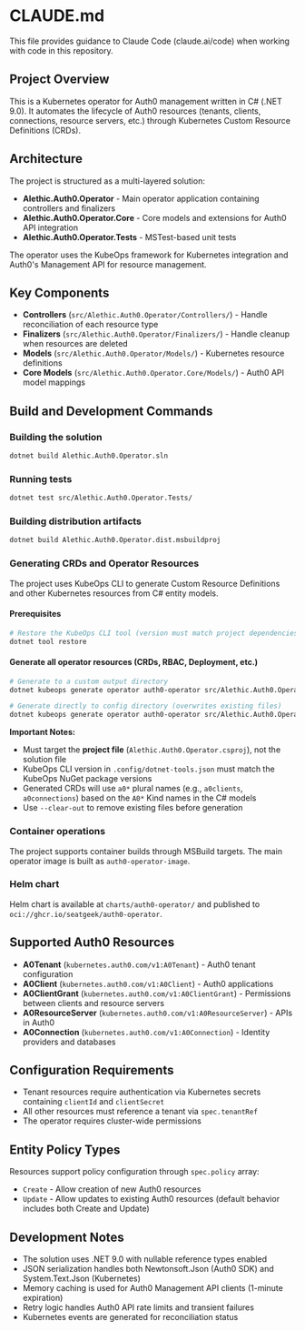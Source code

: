 # CLAUDE.md

This file provides guidance to Claude Code (claude.ai/code) when working with code in this repository.

## Project Overview

This is a Kubernetes operator for Auth0 management written in C# (.NET 9.0). It automates the lifecycle of Auth0 resources (tenants, clients, connections, resource servers, etc.) through Kubernetes Custom Resource Definitions (CRDs).

## Architecture

The project is structured as a multi-layered solution:

- **Alethic.Auth0.Operator** - Main operator application containing controllers and finalizers
- **Alethic.Auth0.Operator.Core** - Core models and extensions for Auth0 API integration  
- **Alethic.Auth0.Operator.Tests** - MSTest-based unit tests

The operator uses the KubeOps framework for Kubernetes integration and Auth0's Management API for resource management.

## Key Components

- **Controllers** (`src/Alethic.Auth0.Operator/Controllers/`) - Handle reconciliation of each resource type
- **Finalizers** (`src/Alethic.Auth0.Operator/Finalizers/`) - Handle cleanup when resources are deleted
- **Models** (`src/Alethic.Auth0.Operator/Models/`) - Kubernetes resource definitions
- **Core Models** (`src/Alethic.Auth0.Operator.Core/Models/`) - Auth0 API model mappings

## Build and Development Commands

### Building the solution
```bash
dotnet build Alethic.Auth0.Operator.sln
```

### Running tests
```bash
dotnet test src/Alethic.Auth0.Operator.Tests/
```

### Building distribution artifacts
```bash
dotnet build Alethic.Auth0.Operator.dist.msbuildproj
```

### Generating CRDs and Operator Resources
The project uses KubeOps CLI to generate Custom Resource Definitions and other Kubernetes resources from C# entity models.

#### Prerequisites
```bash
# Restore the KubeOps CLI tool (version must match project dependencies)
dotnet tool restore
```

#### Generate all operator resources (CRDs, RBAC, Deployment, etc.)
```bash
# Generate to a custom output directory
dotnet kubeops generate operator auth0-operator src/Alethic.Auth0.Operator/Alethic.Auth0.Operator.csproj --out ./generated

# Generate directly to config directory (overwrites existing files)
dotnet kubeops generate operator auth0-operator src/Alethic.Auth0.Operator/Alethic.Auth0.Operator.csproj --out src/Alethic.Auth0.Operator/config --clear-out
```

**Important Notes:**
- Must target the **project file** (`Alethic.Auth0.Operator.csproj`), not the solution file
- KubeOps CLI version in `.config/dotnet-tools.json` must match the KubeOps NuGet package versions
- Generated CRDs will use `a0*` plural names (e.g., `a0clients`, `a0connections`) based on the `A0*` Kind names in the C# models
- Use `--clear-out` to remove existing files before generation

### Container operations
The project supports container builds through MSBuild targets. The main operator image is built as `auth0-operator-image`.

### Helm chart
Helm chart is available at `charts/auth0-operator/` and published to `oci://ghcr.io/seatgeek/auth0-operator`.

## Supported Auth0 Resources

- **A0Tenant** (`kubernetes.auth0.com/v1:A0Tenant`) - Auth0 tenant configuration
- **A0Client** (`kubernetes.auth0.com/v1:A0Client`) - Auth0 applications  
- **A0ClientGrant** (`kubernetes.auth0.com/v1:A0ClientGrant`) - Permissions between clients and resource servers
- **A0ResourceServer** (`kubernetes.auth0.com/v1:A0ResourceServer`) - APIs in Auth0
- **A0Connection** (`kubernetes.auth0.com/v1:A0Connection`) - Identity providers and databases

## Configuration Requirements

- Tenant resources require authentication via Kubernetes secrets containing `clientId` and `clientSecret`
- All other resources must reference a tenant via `spec.tenantRef`
- The operator requires cluster-wide permissions

## Entity Policy Types

Resources support policy configuration through `spec.policy` array:
- `Create` - Allow creation of new Auth0 resources
- `Update` - Allow updates to existing Auth0 resources (default behavior includes both Create and Update)

## Development Notes

- The solution uses .NET 9.0 with nullable reference types enabled
- JSON serialization handles both Newtonsoft.Json (Auth0 SDK) and System.Text.Json (Kubernetes)
- Memory caching is used for Auth0 Management API clients (1-minute expiration)
- Retry logic handles Auth0 API rate limits and transient failures
- Kubernetes events are generated for reconciliation status